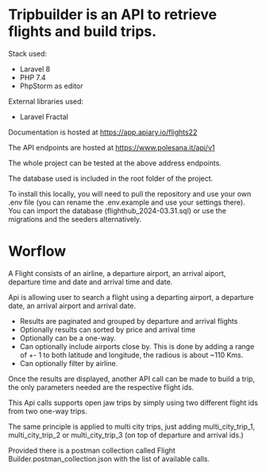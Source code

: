 # Tripbuilder is an API to retrieve flights and build trips.

Stack used:
 - Laravel 8
 - PHP 7.4
 - PhpStorm as editor

External libraries used:
 - Laravel Fractal 

Documentation is hosted at https://app.apiary.io/flights22

The API endpoints are hosted at https://www.polesana.it/api/v1

The whole project can be tested at the above address endpoints.

The database used is included in the root folder of the project.

To install this locally, you will need to pull the repository and use your own .env file (you can rename the .env.example and use your settings there).
You can import the database (flighthub_2024-03.31.sql) or use the migrations and the seeders alternatively.


# Worflow

A Flight consists of an airline, a departure airport, an arrival aiport, departure time and date and arrival time and date.

Api is allowing user to search a flight using a departing airport, a departure date, an arrival airport and arrival date.
 - Results are paginated and grouped by departure and arrival flights
 - Optionally results can sorted by price and arrival time
 - Optionally can be a one-way.
 - Can optionally include airports close by. This is done by adding a range of +- 1 to both latitude and longitude, the radious is about ~110 Kms.
 - Can optionally filter by airline.


Once the results are displayed, another API call can be made to build a trip, the only parameters needed are the respective flight ids.

This Api calls supports open jaw trips by simply using two different flight ids from two one-way trips.

The same principle is applied to multi city trips, just adding multi_city_trip_1, multi_city_trip_2 or multi_city_trip_3 (on top of departure and arrival ids.)

Provided there is a postman collection called Flight Builder.postman_collection.json with the list of available calls.












